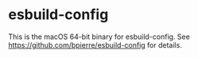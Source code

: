 # esbuild-config

This is the macOS 64-bit binary for esbuild-config. See https://github.com/bpierre/esbuild-config for details.
